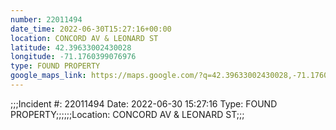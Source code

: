 ```yaml
---
number: 22011494
date_time: 2022-06-30T15:27:16+00:00
location: CONCORD AV & LEONARD ST
latitude: 42.39633002430028
longitude: -71.1760399076976
type: FOUND PROPERTY
google_maps_link: https://maps.google.com/?q=42.39633002430028,-71.1760399076976
---
```


;;;Incident #: 22011494  Date: 2022-06-30 15:27:16   Type: FOUND PROPERTY;;;;;;Location: CONCORD AV & LEONARD ST;;;
